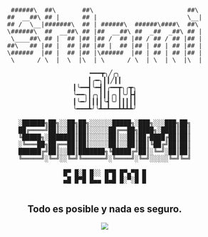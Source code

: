 <div align="center">
<pre>
 ######\  ##\       ##\                         ##\ 
##  __##\ ## |      ## |                        \__|
## /  \__|#######\  ## | ######\  ######\####\  ##\ 
\######\  ##  __##\ ## |##  __##\ ##  _##  _##\ ## |
 \____##\ ## |  ## |## |## /  ## |## / ## / ## |## |
##\   ## |## |  ## |## |## |  ## |## | ## | ## |## |
\######  |## |  ## |## |\######  |## | ## | ## |## |
 \______/ \__|  \__|\__| \______/ \__| \__| \__|\__|
</pre>

<pre>
━━━┳╮╱╭╮
┃╭━╮┃┃╱┃┃
┃╰━━┫╰━┫┃╭━━┳╮╭┳╮
╰━━╮┃╭╮┃┃┃╭╮┃╰╯┣┫
┃╰━╯┃┃┃┃╰┫╰╯┃┃┃┃┃
╰━━━┻╯╰┻━┻━━┻┻┻┻╯

░██████╗██╗░░██╗██╗░░░░░░█████╗░███╗░░░███╗██╗
██╔════╝██║░░██║██║░░░░░██╔══██╗████╗░████║██║
╚█████╗░███████║██║░░░░░██║░░██║██╔████╔██║██║
░╚═══██╗██╔══██║██║░░░░░██║░░██║██║╚██╔╝██║██║
██████╔╝██║░░██║███████╗╚█████╔╝██║░╚═╝░██║██║
╚═════╝░╚═╝░░╚═╝╚══════╝░╚════╝░╚═╝░░░░░╚═╝╚═╝

█▀ █░█ █░░ █▀█ █▀▄▀█ █
▄█ █▀█ █▄▄ █▄█ █░▀░█ █
 
</pre>



## Todo es posible y nada es seguro.

[![](https://skillicons.dev/icons?i=js,ts,html,css,react,next,vue,redux,firebase,linux,mint,materialui,mongodb,mysql,netlify,vercel,nodejs,vuetify)](https://skillicons.dev)

</div>
